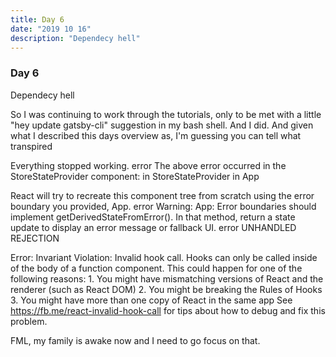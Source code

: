 ```yaml
---
title: Day 6
date: "2019 10 16"
description: "Dependecy hell"
---
```


### Day 6

Dependecy hell
      
So I was continuing to work through the tutorials, only to be met with a
little "hey update gatsby-cli" suggestion in my bash shell. And I did.
And given what I described this days overview as, I'm guessing you can
tell what transpired
  
Everything stopped working.
error The above error occurred in the StoreStateProvider component:
in StoreStateProvider in App
  
React will try to recreate this component tree from scratch using the
error boundary you provided, App. error Warning: App: Error boundaries
should implement getDerivedStateFromError(). In that method, return a
state update to display an error message or fallback UI. error UNHANDLED
REJECTION
  
  
Error: Invariant Violation: Invalid hook call. Hooks can only be called
inside of the body of a function component. This could happen for one of
the following reasons: 1. You might have mismatching versions of React
and the renderer (such as React DOM) 2. You might be breaking the Rules
of Hooks 3. You might have more than one copy of React in the same app
See https://fb.me/react-invalid-hook-call for tips about how to debug
and fix this problem.
  
FML, my family is awake now and I need to go focus on that.
    